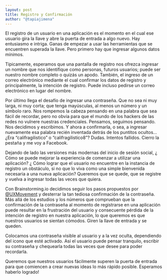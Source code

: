 ```yaml
---
layout: post
title: Registro y Confirmación
author: "@tapiajimena"
---
```



El registro de un usuario en una aplicación es el momento en el cual ese usuario gira la llave y abre la puerta de entrada a algo nuevo. Hay entusiasmo e intriga. Ganas de empezar a usar las herramientas que se encuentren superada la llave. Pero primero hay que ingresar algunos datos mínimos.

Típicamente, esperamos que una pantalla de registro nos ofrezca ingresar un nombre que nos identifique como personas, futuros usuarios; puede ser nuestro nombre completo o quizás un apodo. También, el ingreso de un correo electrónico mediante el cual confirmar los datos de registro y principalmente, la intención de registro. Puede incluso pedirse un correo electrónico en lugar del nombre.

Por último llega el desafío de ingresar una contraseña. Que no sea ni muy larga, ni muy corta; que tenga mayúsculas, al menos un número y un símbolo raro. Nos rompemos la cabeza pensando en una palabra que sea fácil de recordar, pero no obvia para que el mundo de los hackers de las redes no vulnere nuestras credenciales. Pensamos, seguimos pensando. Nos decidimos y escribimos. Y ahora a confirmarla, o sea, a ingresar nuevamente esa palabra recién inventada detrás de los puntitos ocultos… ¿Era “califragilistico” o “califragilistico8”? Dudas. Intentos fallidos. Cierro la pestaña y me voy a Facebook.

Dejando de lado las versiones más modernas del inicio de sesión social, ¿ Cómo se puede mejorar la experiencia de comenzar a utilizar una aplicación? ¿ Cómo lograr que el usuario no encuentre en la instancia de registro un obstáculo, si no que lo viva como una simple bienvenida necesaria a una nueva aplicación? Queremos que se quede, que se registre y vuelva a ingresar todas las veces que quiera.

Con Brainstorming.io decidimos seguir los pasos propuestos por [@UXMovement](http://uxmovement.com/forms/why-the-confirm-password-field-must-die/) y desterrar la tan tediosa confirmación de la contraseña. Más allá de los estudios y los números que comprueban que la confirmación de la contraseña al momento de registrarse en una aplicación puede resultar en la frustración del usuario y consecuente pérdida de la intención de registro en nuestra aplicación, lo que queremos es que nuestros usuarios se sientan cómodos. Giren la llave de entrada y se queden.

Colocamos una contraseña visible al usuario y a la vez oculta, dependiendo del icono que esté activado. Así el usuario puede pensar tranquilo, escribir su contraseña y chequearla todas las veces que desee para poder recordarla.

Queremos que nuestros usuarios fácilmente superen la puerta de entrada para que comiencen a crear nuevas ideas lo más rápido posible. Esperamos haberlo logrado!
